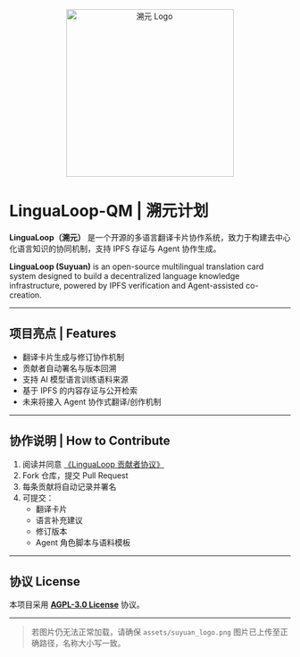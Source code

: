 <div align="center">
  <img src="./assets/suyuan_logo.png" width="300px" alt="溯元 Logo" />
</div>

# LinguaLoop-QM | 溯元计划

**LinguaLoop（溯元）** 是一个开源的多语言翻译卡片协作系统，致力于构建去中心化语言知识的协同机制，支持 IPFS 存证与 Agent 协作生成。

**LinguaLoop (Suyuan)** is an open-source multilingual translation card system designed to build a decentralized language knowledge infrastructure, powered by IPFS verification and Agent-assisted co-creation.

---

## 项目亮点 | Features

- 翻译卡片生成与修订协作机制
- 贡献者自动署名与版本回溯
- 支持 AI 模型语言训练语料来源
- 基于 IPFS 的内容存证与公开检索
- 未来将接入 Agent 协作式翻译/创作机制

---

## 协作说明 | How to Contribute

1. 阅读并同意 [《LinguaLoop 贡献者协议》](./CLA_v2.0_Agent.md)
2. Fork 仓库，提交 Pull Request
3. 每条贡献将自动记录并署名
4. 可提交：
   - 翻译卡片
   - 语言补充建议
   - 修订版本
   - Agent 角色脚本与语料模板

---

## 协议 License

本项目采用 **[AGPL-3.0 License](./LICENSE_AGPL-3.0.md)** 协议。

---

> 若图片仍无法正常加载，请确保 `assets/suyuan_logo.png` 图片已上传至正确路径，名称大小写一致。
